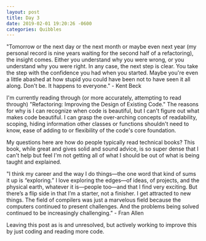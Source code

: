 ```yaml
---
layout: post
title: Day 3
date: 2019-02-01 19:20:26 -0600
categories: Quibbles
---
```


"Tomorrow or the next day or the next month or maybe even next year (my personal record is nine years waiting for the second half of a refactoring), the insight comes. Either you understand why you were wrong, or you understand why you were right. In any case, the next step is clear. You take the step with the confidence you had when you started. Maybe you're even a little abashed at how stupid you could have been not to have seen it all along. Don't be. It happens to everyone." - Kent Beck

I'm currently reading through (or more accurately, attempting to read through) "Refactoring: Improving the Design of Existing Code." The reasons for why is I can recognize when code is beautiful, but I can't figure out what makes code beautiful. I can grasp the over-arching concepts of readability, scoping, hiding information other classes or functions shouldn't need to know, ease of adding to or flexibility of the code's core foundation.

My questions here are how do people typically read technical books? This book, while great and gives solid and sound advice, is so super dense that I can't help but feel I'm not getting all of what I should be out of what is being taught and explained.

"I think my career and the way I do things—the one word that kind of sums it up is “exploring.” I love exploring the edges—of ideas, of projects, and the physical earth, whatever it is—people too—and that I find very exciting.
But there’s a flip side in that I’m a starter, not a finisher. I get attracted to new things. The field of compilers was just a marvelous field because the computers continued to present challenges. And the problems being solved continued to be increasingly challenging." - Fran Allen

Leaving this post as is and unresolved, but actively working to improve this by just coding and reading more code.
